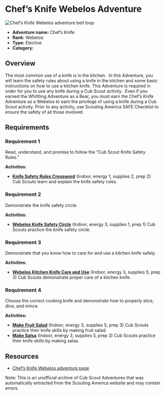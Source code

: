# Chef’s Knife Webelos Adventure

![Chef’s Knife Webelos adventure belt loop](images/chef’s-knife.jpg)

- **Adventure name:** Chef’s Knife
- **Rank:** Webelos
- **Type:** Elective
- **Category:** 

## Overview

The most common use of a knife is in the kitchen.  In this Adventure, you will learn the safety rules about using a knife in the kitchen and some basic instructions on how to use a kitchen knife. This Adventure is required in order for you to use any knife during a Cub Scout activity.  Even if you earned the Whittling Adventure as a Bear, you must earn the Chef’s Knife Adventure as a Webelos to earn the privilege of using a knife during a Cub Scout activity. Prior to any activity, use Scouting America SAFE Checklist to ensure the safety of all those involved.

## Requirements

### Requirement 1

Read, understand, and promise to follow the “Cub Scout Knife Safety Rules.”

**Activities:**

- **[Knife Safety Rules Crossword](https://www.scouting.org/cub-scout-activities/knife-safety-rules-crossword/)** (Indoor, energy 1, supplies 2, prep 2)
  Cub Scouts learn and explain the knife safety rules.

### Requirement 2

Demonstrate the knife safety circle.

**Activities:**

- **[Webelos Knife Safety Circle](https://www.scouting.org/cub-scout-activities/webelos-knife-safety-circle/)** (Indoor, energy 3, supplies 1, prep 1)
  Cub Scouts practice the knife safety circle.

### Requirement 3

Demonstrate that you know how to care for and use a kitchen knife safely.

**Activities:**

- **[Webelos Kitchen Knife Care and Use](https://www.scouting.org/cub-scout-activities/webelos-kitchen-knife-care-and-use/)** (Indoor, energy 3, supplies 5, prep 3)
  Cub Scouts  demonstrate  proper care of a kitchen knife.

### Requirement 4

Choose the correct cooking knife and demonstrate how to properly slice, dice, and mince.

**Activities:**

- **[Make Fruit Salad](https://www.scouting.org/cub-scout-activities/make-fruit-salad/)** (Indoor, energy 3, supplies 5, prep 3)
  Cub Scouts practice their knife skills by making fruit salad.
- **[Make Salsa](https://www.scouting.org/cub-scout-activities/make-salsa/)** (Indoor, energy 3, supplies 5, prep 3)
  Cub Scouts practice their knife skills by making salsa.


## Resources

- [Chef’s Knife Webelos adventure page](https://www.scouting.org/cub-scout-adventures/chefs-knife/)

Note: This is an unofficial archive of Cub Scout Adventures that was automatically extracted from the Scouting America website and may contain errors.